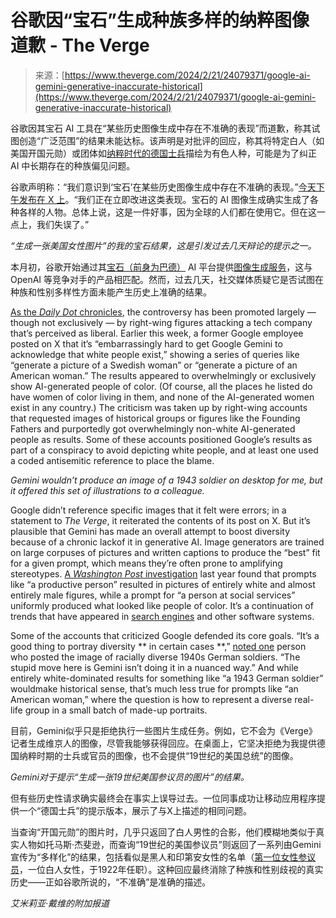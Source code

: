 <!--yml

category: 未分类

date: 2024-05-27 15:05:56

-->

# 谷歌因“宝石”生成种族多样的纳粹图像道歉 - The Verge

> 来源：[https://www.theverge.com/2024/2/21/24079371/google-ai-gemini-generative-inaccurate-historical](https://www.theverge.com/2024/2/21/24079371/google-ai-gemini-generative-inaccurate-historical)

谷歌因其宝石 AI 工具在“某些历史图像生成中存在不准确的表现”而道歉，称其试图创造“广泛范围”的结果未能达标。该声明是对批评的回应，称其将特定白人（如美国开国元勋）或团体如[纳粹时代的德国士兵](https://twitter.com/JohnLu0x/status/1760170103474356519)描绘为有色人种，可能是为了纠正 AI 中长期存在的种族偏见问题。

谷歌声明称：“我们意识到‘宝石’在某些历史图像生成中存在不准确的表现。”[今天下午发布在 X 上](https://twitter.com/Google_Comms/status/1760354549481546035)。“我们正在立即改进这类表现。宝石的 AI 图像生成确实生成了各种各样的人物。总体上说，这是一件好事，因为全球的人们都在使用它。但在这一点上，我们失误了。”

*“生成一张美国女性图片”的我的宝石结果，这是引发过去几天辩论的提示之一。*

本月初，谷歌开始通过其[宝石（前身为巴德）](/2024/2/8/24065553/google-gemini-ios-android-app-duet-bard) AI 平台提供[图像生成服务](/2024/2/1/24057438/bard-gemini-imagen-google-ai-image-generation)，这与 OpenAI 等竞争对手的产品相匹配。然而，过去几天，社交媒体质疑它是否试图在种族和性别多样性方面未能产生历史上准确的结果。

[As the *Daily Dot* chronicles](https://www.dailydot.com/debug/google-ai-gemini-white-people/), the controversy has been promoted largely — though not exclusively — by right-wing figures attacking a tech company that’s perceived as liberal. Earlier this week, a former Google employee posted on X that it’s “embarrassingly hard to get Google Gemini to acknowledge that white people exist,” showing a series of queries like “generate a picture of a Swedish woman” or “generate a picture of an American woman.” The results appeared to overwhelmingly or exclusively show AI-generated people of color. (Of course, all the places he listed do have women of color living in them, and none of the AI-generated women exist in any country.) The criticism was taken up by right-wing accounts that requested images of historical groups or figures like the Founding Fathers and purportedly got overwhelmingly non-white AI-generated people as results. Some of these accounts positioned Google’s results as part of a conspiracy to avoid depicting white people, and at least one used a coded antisemitic reference to place the blame.

*Gemini wouldn’t produce an image of a 1943 soldier on desktop for me, but it offered this set of illustrations to a colleague.*

Google didn’t reference specific images that it felt were errors; in a statement to *The Verge*, it reiterated the contents of its post on X. But it’s plausible that Gemini has made an overall attempt to boost diversity because of a chronic lackof it in generative AI. Image generators are trained on large corpuses of pictures and written captions to produce the “best” fit for a given prompt, which means they’re often prone to amplifying stereotypes. [A *Washington Post* investigation](https://www.washingtonpost.com/technology/interactive/2023/ai-generated-images-bias-racism-sexism-stereotypes/) last year found that prompts like “a productive person” resulted in pictures of entirely white and almost entirely male figures, while a prompt for “a person at social services” uniformly produced what looked like people of color. It’s a continuation of trends that have appeared in [search engines](https://www.vox.com/2018/4/3/17168256/google-racism-algorithms-technology) and other software systems.

Some of the accounts that criticized Google defended its core goals. “It’s a good thing to portray diversity ** in certain cases **,” [noted one](https://twitter.com/JohnLu0x/status/1760170103474356519) person who posted the image of racially diverse 1940s German soldiers. “The stupid move here is Gemini isn’t doing it in a nuanced way.” And while entirely white-dominated results for something like “a 1943 German soldier” wouldmake historical sense, that’s much less true for prompts like “an American woman,” where the question is how to represent a diverse real-life group in a small batch of made-up portraits.

目前，Gemini似乎只是拒绝执行一些图片生成任务。例如，它不会为《Verge》记者生成维京人的图像，尽管我能够获得回应。在桌面上，它坚决拒绝为我提供德国纳粹时期的士兵或官员的图像，也不会提供“19世纪的美国总统”的图像。

*Gemini对于提示“生成一张19世纪美国参议员的图片”的结果。*

但有些历史性请求确实最终会在事实上误导过去。一位同事成功让移动应用程序提供一个“德国士兵”的提示版本，展示了与X上描述的相同问题。

当查询“开国元勋”的图片时，几乎只返回了白人男性的合影，他们模糊地类似于真实人物如托马斯·杰斐逊，而查询“19世纪的美国参议员”则返回了一系列由Gemini宣传为“多样化”的结果，包括看似是黑人和印第安女性的名单（[第一位女性参议员](https://www.senate.gov/artandhistory/senate-stories/rebecca-felton-and-one-hundred-years-of-women-senators.htm)，一位白人女性，于1922年任职）。这种回应最终消除了种族和性别歧视的真实历史——正如谷歌所说的，“不准确”是准确的描述。

*艾米莉亚·戴维的附加报道*
